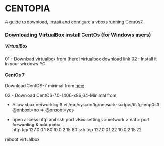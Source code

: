 CENTOPIA 
======== 

A guide to download, install and configure a vboxs running CentOs7. 

### Downloading VirtualBox install CentOs (for Windows users)

##### VirtualBox 
01 - Download virtualbox from [here] virtualbox download link
02 - Install it in your windows PC. 

#### CentOs 7 
Download CentOS-7 minimal from [here][centos_minimal_iso]

02 - Download CentOS-7.0-1406-x86_64-Minimal 
	 from 

- Allow vbox networking 
  $ vi /etc/sysconfig/network-scripts/ifcfg-enp0s3 
  	 @onboot=no => @onboot=yes
  
- open access http and ssh port
 vBox settings > network > nat > port forwarding & add ports:                           
	 http  tcp   127.0.0.1 80 10.0.2.15 80
	 ssh   tcp   127.0.0.1 22 10.0.2.15 22

reboot virtualbox

[centos_minimal_iso]:http://isoredirect.centos.org/centos/7/isos/x86_64/